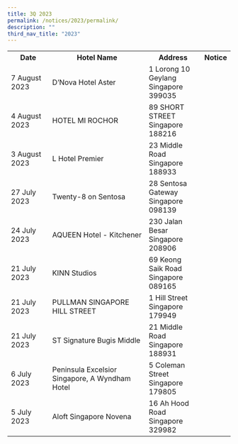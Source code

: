 ```yaml
---
title: 3Q 2023
permalink: /notices/2023/permalink/
description: ""
third_nav_title: "2023"
---
```

<table>
	<tbody><tr>
		<th>Date</th>
		<th>Hotel Name</th>
		<th>Address</th>
		<th>Notice</th>
	</tr>
		 <tr>
		<td>7 August 2023</td>
		<td>D’Nova Hotel Aster</td>
		<td>1 Lorong 10 Geylang<br>Singapore 399035</td>
		<td><a href="/files/d'nova hotel aster.pdf"></a></td>
	</tr>
	<tr>
 </tr><tr>
		<td>4 August 2023</td>
		<td>HOTEL MI ROCHOR</td>
		<td>89 SHORT STREET<br>Singapore 188216</td>
		<td><a href="/files/HOTEL MI ROCHOR.pdf"></a></td>
	</tr>
	<tr>
		<td>3 August 2023</td>
		<td>L Hotel Premier</td>
		<td>23 Middle Road<br>Singapore 188933</td>
		<td><a href="/files/L Hotel Premier.pdf"></a></td>
	</tr>
						<tr>
		<td>27 July 2023</td>
		<td>Twenty-8 on Sentosa</td>
		<td>28 Sentosa Gateway<br>Singapore 098139</td>
		<td><a href="/files/Twenty-8 on Sentosa.pdf"></a></td>
	</tr>
				<tr>
		<td>24 July 2023</td>
		<td>AQUEEN Hotel - Kitchener</td>
		<td>230 Jalan Besar <br>Singapore 208906</td>
		<td><a href="/files/AQUEEN Hotel - Kitchener pdf.pdf"></a></td>
	</tr>
<tr>
		</tr><tr>
		<td>21 July 2023</td>
		<td>KINN Studios</td>
		<td>69 Keong Saik Road<br>Singapore 089165</td>
		<td><a href="/files/KINN Studios.pdf"></a></td>
	</tr>
<tr>
		<td>21 July 2023</td>
		<td>PULLMAN SINGAPORE HILL STREET</td>
		<td>1 Hill Street<br>Singapore 179949</td>
		<td><a href="/files/PULLMAN SINGAPORE HILL STREET.pdf"></a></td>
	</tr>
<tr>
</tr><tr>
		<td>21 July 2023</td>
		<td>ST Signature Bugis Middle</td>
		<td>21 Middle Road<br>Singapore 188931</td>
		<td><a href="/files/ST Signature Bugis Middle.pdf"></a></td>
	</tr>
<tr>
				</tr><tr>
		<td>6 July 2023</td>
		<td>Peninsula Excelsior Singapore, A Wyndham Hotel</td>
		<td>5 Coleman Street<br>Singapore 179805</td>
		<td><a href="/files/Peninsula Excelsior Singapore, A Wyndham Hotel.pdf"></a></td>
	</tr>
<tr>
		</tr><tr>
		<td>5 July 2023</td>
		<td>Aloft Singapore Novena</td>
		<td>16 Ah Hood Road<br>Singapore 329982</td>
		<td><a href="/files/Aloft Singapore Novena.pdf"></a></td>
	</tr>
<tr></tr></tbody></table>